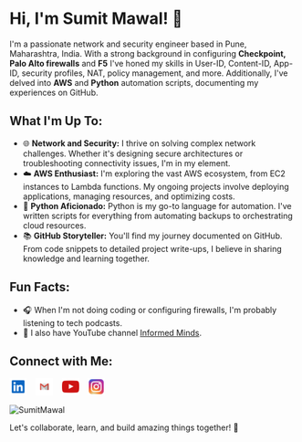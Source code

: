 # Hi, I'm Sumit Mawal! 👋

I'm a passionate network and security engineer based in Pune, Maharashtra, India. With a strong background in configuring **Checkpoint, Palo Alto firewalls** and **F5** I've honed my skills in User-ID, Content-ID, App-ID, security profiles, NAT, policy management, and more. Additionally, I've delved into **AWS** and **Python** automation scripts, documenting my experiences on GitHub.

## What I'm Up To:

- 🌐 **Network and Security:** I thrive on solving complex network challenges. Whether it's designing secure architectures or troubleshooting connectivity issues, I'm in my element.
- ☁️ **AWS Enthusiast:** I'm exploring the vast AWS ecosystem, from EC2 instances to Lambda functions. My ongoing projects involve deploying applications, managing resources, and optimizing costs.
- 🐍 **Python Aficionado:** Python is my go-to language for automation. I've written scripts for everything from automating backups to orchestrating cloud resources.
- 📚 **GitHub Storyteller:** You'll find my journey documented on GitHub. From code snippets to detailed project write-ups, I believe in sharing knowledge and learning together.

## Fun Facts:

- 🎧 When I'm not doing coding or configuring firewalls, I'm probably listening to tech podcasts.
- 🎥 I also have YouTube channel <a href="https://www.youtube.com/@SumitM_informedminds" target="_blank">Informed Minds</a>.

## Connect with Me:

<p>
  <a href="https://www.linkedin.com/in/sumitsmawal" target="_blank"><img src="https://github.com/SumitMawal/SumitMawal/blob/main/icons/linkedin-svgrepo-com%20(1).svg" height="30" width="30"></a>
  &nbsp;&nbsp;
  <a href="mailto:mawal.sumit22@gmail.com" target="_blank"><img src="https://github.com/SumitMawal/SumitMawal/blob/main/icons/Gmail.svg" height="30" width="30"></a>
  &nbsp;&nbsp;
  <a href="https://www.youtube.com/@SumitM_informedminds" target="_blank"><img src="https://github.com/SumitMawal/SumitMawal/blob/main/icons/youtube-color-svgrepo-com.svg" height="30" width="30"></a>
  &nbsp;&nbsp;
  <a href="https://www.instagram.com/informedmindsbysumit" target="_blank"><img src="https://github.com/SumitMawal/SumitMawal/blob/main/icons/instagram-1-svgrepo-com.svg" height="30" width="30"></a>
</p>
<p>
<img src="https://github-readme-stats.vercel.app/api?username=SumitMawal&show_icons-true" alt="SumitMawal">
</p>


Let's collaborate, learn, and build amazing things together! 🚀

